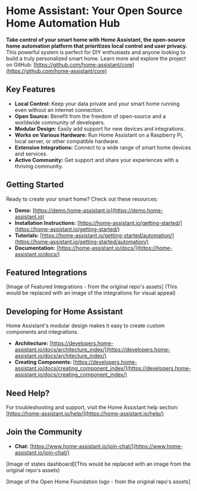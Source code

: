 # Home Assistant: Your Open Source Home Automation Hub

**Take control of your smart home with Home Assistant, the open-source home automation platform that prioritizes local control and user privacy.**  This powerful system is perfect for DIY enthusiasts and anyone looking to build a truly personalized smart home.  Learn more and explore the project on GitHub: [https://github.com/home-assistant/core](https://github.com/home-assistant/core)

## Key Features

*   **Local Control:** Keep your data private and your smart home running even without an internet connection.
*   **Open Source:** Benefit from the freedom of open-source and a worldwide community of developers.
*   **Modular Design:** Easily add support for new devices and integrations.
*   **Works on Various Hardware:**  Run Home Assistant on a Raspberry Pi, local server, or other compatible hardware.
*   **Extensive Integrations:** Connect to a wide range of smart home devices and services.
*   **Active Community:** Get support and share your experiences with a thriving community.

## Getting Started

Ready to create your smart home? Check out these resources:

*   **Demo:**  [https://demo.home-assistant.io](https://demo.home-assistant.io)
*   **Installation Instructions:** [https://home-assistant.io/getting-started/](https://home-assistant.io/getting-started/)
*   **Tutorials:** [https://home-assistant.io/getting-started/automation/](https://home-assistant.io/getting-started/automation/)
*   **Documentation:** [https://home-assistant.io/docs/](https://home-assistant.io/docs/)

## Featured Integrations

[Image of Featured Integrations - from the original repo's assets] (This would be replaced with an image of the integrations for visual appeal)

## Developing for Home Assistant

Home Assistant's modular design makes it easy to create custom components and integrations.

*   **Architecture:** [https://developers.home-assistant.io/docs/architecture_index/](https://developers.home-assistant.io/docs/architecture_index/)
*   **Creating Components:** [https://developers.home-assistant.io/docs/creating_component_index/](https://developers.home-assistant.io/docs/creating_component_index/)

## Need Help?

For troubleshooting and support, visit the Home Assistant help section: [https://home-assistant.io/help/](https://home-assistant.io/help/)

## Join the Community

*   **Chat:** [https://www.home-assistant.io/join-chat/](https://www.home-assistant.io/join-chat/)

[Image of states dashboard](This would be replaced with an image from the original repo's assets)

[Image of the Open Home Foundation logo - from the original repo's assets]